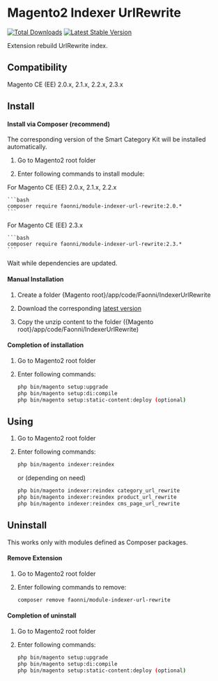 # Magento2 Indexer UrlRewrite
[![Total Downloads](https://poser.pugx.org/faonni/module-indexer-url-rewrite/downloads)](https://packagist.org/packages/faonni/module-indexer-url-rewrite)
[![Latest Stable Version](https://poser.pugx.org/faonni/module-indexer-url-rewrite/v/stable)](https://packagist.org/packages/faonni/module-indexer-url-rewrite)

Extension rebuild UrlRewrite index.

## Compatibility

Magento CE (EE) 2.0.x, 2.1.x, 2.2.x, 2.3.x

## Install

#### Install via Composer (recommend)
The corresponding version of the Smart Category Kit will be installed automatically.

1. Go to Magento2 root folder

2. Enter following commands to install module:

 For Magento CE (EE) 2.0.x, 2.1.x, 2.2.x

    ```bash
    composer require faonni/module-indexer-url-rewrite:2.0.*
    ```

 For Magento CE (EE) 2.3.x

    ```bash
    composer require faonni/module-indexer-url-rewrite:2.3.*
    ```


   Wait while dependencies are updated.

#### Manual Installation

1. Create a folder {Magento root}/app/code/Faonni/IndexerUrlRewrite

2. Download the corresponding [latest version](https://github.com/karliuka/m2.IndexerUrlRewrite/releases)

3. Copy the unzip content to the folder ({Magento root}/app/code/Faonni/IndexerUrlRewrite)

#### Completion of installation

1. Go to Magento2 root folder

2. Enter following commands:

    ```bash
    php bin/magento setup:upgrade
    php bin/magento setup:di:compile
    php bin/magento setup:static-content:deploy (optional)
    ```
## Using

1. Go to Magento2 root folder

2. Enter following commands:

    ```bash
    php bin/magento indexer:reindex
    ```
    or (depending on need)

    ```bash
    php bin/magento indexer:reindex category_url_rewrite
    php bin/magento indexer:reindex product_url_rewrite
    php bin/magento indexer:reindex cms_page_url_rewrite
    ```

## Uninstall
This works only with modules defined as Composer packages.

#### Remove Extension

1. Go to Magento2 root folder

2. Enter following commands to remove:

    ```bash
    composer remove faonni/module-indexer-url-rewrite
    ```

#### Completion of uninstall

1. Go to Magento2 root folder

2. Enter following commands:

    ```bash
    php bin/magento setup:upgrade
    php bin/magento setup:di:compile
    php bin/magento setup:static-content:deploy (optional)
    ```